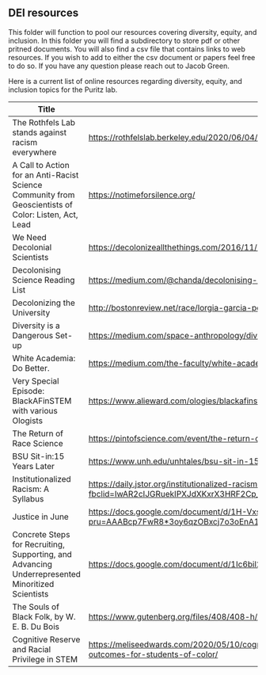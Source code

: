 
## DEI resources

This folder will function to pool our resources covering diversity, equity, and inclusion. In this folder you will find a subdirectory to store pdf or other pritned documents. You will also find a csv file that contains links to web resources. If you wish to add to either the csv document or papers feel free to do so. If you have any question please reach out to Jacob Green.

Here is a current list of online resources regarding diversity, equity, and inclusion topics for the Puritz lab.

|Title                                                                                               |Link
|----------------------------------------------------------------------------------------------------|----
|The Rothfels Lab stands against racism everywhere                                                   |https://rothfelslab.berkeley.edu/2020/06/04/the-rothfels-lab-stands-against-racism-everywhere/
|A Call to Action for an Anti-Racist Science Community from Geoscientists of Color: Listen, Act, Lead|https://notimeforsilence.org/
|We Need Decolonial Scientists                                                                       |https://decolonizeallthethings.com/2016/11/10/we-need-decolonial-scientists/
|Decolonising Science Reading List                                                                   |https://medium.com/@chanda/decolonising-science-reading-list-339fb773d51f
|Decolonizing the University                                                                         |http://bostonreview.net/race/lorgia-garcia-pena-mordecai-lyon-decolonize-university
|Diversity is a Dangerous Set-up                                                                     |https://medium.com/space-anthropology/diversity-is-a-dangerous-set-up-8cee942e7f22
|White Academia: Do Better.                                                                          |https://medium.com/the-faculty/white-academia-do-better-fa96cede1fc5
|Very Special Episode: BlackAFinSTEM with various Ologists                                           |https://www.alieward.com/ologies/blackafinstem
|The Return of Race Science                                                                          |https://pintofscience.com/event/the-return-of-race-science
|BSU Sit-in:15 Years Later                                                                           |https://www.unh.edu/unhtales/bsu-sit-in-15-years-later/
|Institutionalized Racism: A Syllabus                                                                |https://daily.jstor.org/institutionalized-racism-a-syllabus/?fbclid=IwAR2cIJGRuekIPXJdXKxrX3HRF2Cp_UkpBa4vsaNNjTo99rfQ20lL2eDSnGc
|Justice in June                                                                                     |https://docs.google.com/document/d/1H-Vxs6jEUByXylMS2BjGH1kQ7mEuZnHpPSs1Bpaqmw0/preview?pru=AAABcp7FwR8*3oy6qzOBxcj7o3oEnA1gUA#heading=h.8gtktu39kgle
|Concrete Steps for Recruiting, Supporting, and Advancing Underrepresented Minoritized Scientists    |https://docs.google.com/document/d/1Ic6bil2AvrQmPFUcUyxcw_FumofKkUo3VLsU7qG0cTk/mobilebasic
|The Souls of Black Folk, by W. E. B. Du Bois                                                        |https://www.gutenberg.org/files/408/408-h/408-h.htm
|Cognitive Reserve and Racial Privilege in STEM                                                      |https://meliseedwards.com/2020/05/10/cognitive-reserve-in-stem-disproportionate-labor-and-outcomes-for-students-of-color/


